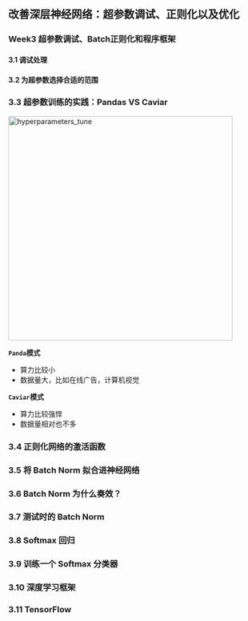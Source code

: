 ## 改善深层神经网络：超参数调试、正则化以及优化


### Week3 超参数调试、Batch正则化和程序框架



#### 3.1  调试处理







#### 3.2  为超参数选择合适的范围





### 3.3  超参数训练的实践：Pandas VS Caviar


<img width="448" alt="hyperparameters_tune" src="https://user-images.githubusercontent.com/41643043/60632914-c7452500-9e3a-11e9-9dae-10f68d769add.png">

**`Panda`模式**
- 算力比较小
- 数据量大，比如在线广告，计算机视觉

**`Caviar`模式**
- 算力比较强悍
- 数据量相对也不多



### 3.4  正则化网络的激活函数





### 3.5  将 Batch Norm 拟合进神经网络




### 3.6  Batch Norm 为什么奏效？




### 3.7  测试时的 Batch Norm





### 3.8  Softmax 回归




### 3.9  训练一个 Softmax 分类器




### 3.10  深度学习框架




### 3.11  TensorFlow
